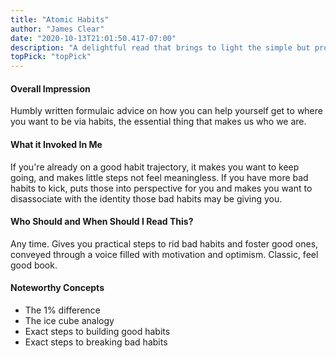 ```yaml
---
title: "Atomic Habits"
author: "James Clear"
date: "2020-10-13T21:01:50.417-07:00"
description: "A delightful read that brings to light the simple but profound concept that your identity is determined by your habits. So make 'em worth it."
topPick: "topPick"
---
```


#### Overall Impression

Humbly written formulaic advice on how you can help yourself get to where you want to be via habits, the essential thing that makes us who we are.

#### What it Invoked In Me

If you're already on a good habit trajectory, it makes you want to keep going, and makes little steps not feel meaningless. If you have more bad habits to kick, puts those into perspective for you and makes you want to disassociate with the identity those bad habits may be giving you.



#### Who Should and When Should I Read This?

Any time. Gives you practical steps to rid bad habits and foster good ones, conveyed through a voice filled with motivation and optimism. Classic, feel good book.



#### Noteworthy Concepts

- The 1% difference
- The ice cube analogy
- Exact steps to building good habits
- Exact steps to breaking bad habits
